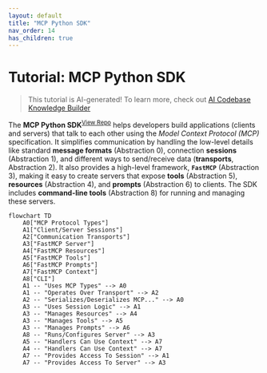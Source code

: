 ```yaml
---
layout: default
title: "MCP Python SDK"
nav_order: 14
has_children: true
---
```


# Tutorial: MCP Python SDK

> This tutorial is AI-generated! To learn more, check out [AI Codebase Knowledge Builder](https://github.com/The-Pocket/Tutorial-Codebase-Knowledge)

The **MCP Python SDK**<sup>[View Repo](https://github.com/modelcontextprotocol/python-sdk/tree/d788424caa43599de38cee2f70233282d83e3a34/src/mcp)</sup> helps developers build applications (clients and servers) that talk to each other using the *Model Context Protocol (MCP)* specification.
It simplifies communication by handling the low-level details like standard **message formats** (Abstraction 0), connection **sessions** (Abstraction 1), and different ways to send/receive data (**transports**, Abstraction 2).
It also provides a high-level framework, **`FastMCP`** (Abstraction 3), making it easy to create servers that expose **tools** (Abstraction 5), **resources** (Abstraction 4), and **prompts** (Abstraction 6) to clients.
The SDK includes **command-line tools** (Abstraction 8) for running and managing these servers.

```mermaid
flowchart TD
    A0["MCP Protocol Types"]
    A1["Client/Server Sessions"]
    A2["Communication Transports"]
    A3["FastMCP Server"]
    A4["FastMCP Resources"]
    A5["FastMCP Tools"]
    A6["FastMCP Prompts"]
    A7["FastMCP Context"]
    A8["CLI"]
    A1 -- "Uses MCP Types" --> A0
    A1 -- "Operates Over Transport" --> A2
    A2 -- "Serializes/Deserializes MCP..." --> A0
    A3 -- "Uses Session Logic" --> A1
    A3 -- "Manages Resources" --> A4
    A3 -- "Manages Tools" --> A5
    A3 -- "Manages Prompts" --> A6
    A8 -- "Runs/Configures Server" --> A3
    A5 -- "Handlers Can Use Context" --> A7
    A4 -- "Handlers Can Use Context" --> A7
    A7 -- "Provides Access To Session" --> A1
    A7 -- "Provides Access To Server" --> A3
```
